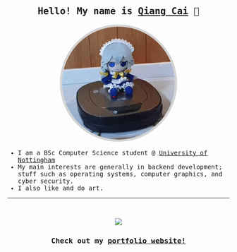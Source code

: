 <samp>

<h2 align="center">Hello! My name is <a href="https://jiansu.dev">Qiang Cai</a> 👋</h3>
<p align="center">
<img width="256px" height="256px" style="border: solid lightgray 5px; border-radius: 256px;" src="touhou-sakuya.gif">
</p>
<ul>
    <li>I am a BSc Computer Science student @ <a href="https://cs.nott.ac.uk">University of Nottingham</a></li>
    <li>My main interests are generally in backend development; stuff such as operating systems, computer graphics, and cyber security.</li>
    <li>I also like and do art.
</ul>
<hr>

<br>
<p align="center">
<img src="https://github-readme-stats.vercel.app/api?username=sanamorii&theme=tokyonight">
</p>
<h3 align="center">Check out my <a href="https://jiansu.dev">portfolio website!</a></h3>

</samp>